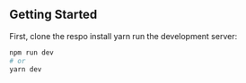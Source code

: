 
## Getting Started

First, clone the respo install yarn run the development server:

```bash
npm run dev
# or
yarn dev
```
